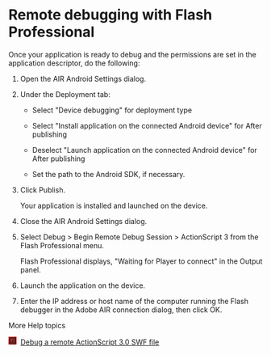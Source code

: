 # Remote debugging with Flash Professional

Once your application is ready to debug and the permissions are set in the
application descriptor, do the following:

1.  Open the AIR Android Settings dialog.

2.  Under the Deployment tab:

    - Select "Device debugging" for deployment type

    - Select "Install application on the connected Android device" for After
      publishing

    - Deselect "Launch application on the connected Android device" for After
      publishing

    - Set the path to the Android SDK, if necessary.

3.  Click Publish.

    Your application is installed and launched on the device.

4.  Close the AIR Android Settings dialog.

5.  Select Debug \> Begin Remote Debug Session \> ActionScript 3 from the Flash
    Professional menu.

    Flash Professional displays, "Waiting for Player to connect" in the Output
    panel.

6.  Launch the application on the device.

7.  Enter the IP address or host name of the computer running the Flash debugger
    in the Adobe AIR connection dialog, then click OK.

More Help topics

![](../../img/flashLinkIndicator.png) 
[Debug a remote ActionScript 3.0 SWF file](http://help.adobe.com/en_US/flash/cs/using/WSE9184681-3417-4849-B487-8D6C2F8CC688a.html)
